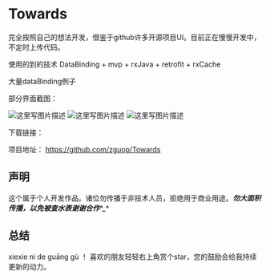 # Towards
完全按照自己的想法开发，借鉴于github许多开源项目UI。目前正在慢慢开发中，不定时上传代码。


使用的到的技术     DataBinding + mvp + rxJava + retrofit + rxCache

大量dataBinding例子



部分界面截图：

![这里写图片描述](http://img.my.csdn.net/uploads/201703/17/1489737675_3236.gif) ![这里写图片描述](http://img.my.csdn.net/uploads/201703/17/1489737675_9871.gif) ![这里写图片描述](http://img.my.csdn.net/uploads/201703/17/1489736672_1472.gif)


下载链接：
![]()


项目地址：
https://github.com/zguop/Towards

声明
--

这个属于个人开发作品。诸位勿传播于非技术人员，拒绝用于商业用途。***勿大面积传播，以免被查水表谢谢合作^_^***



总结
-
xiexie ni de guāng gù ！ 喜欢的朋友轻轻右上角赏个star，您的鼓励会给我持续更新的动力。








